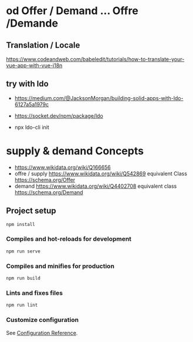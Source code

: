 # od Offer / Demand ... Offre /Demande

## Translation / Locale
https://www.codeandweb.com/babeledit/tutorials/how-to-translate-your-vue-app-with-vue-i18n

## try with ldo
- https://medium.com/@JacksonMorgan/building-solid-apps-with-ldo-6127a5a1979c
- https://socket.dev/npm/package/ldo


- npx ldo-cli init



# supply & demand Concepts
- https://www.wikidata.org/wiki/Q166656
- offre / supply https://www.wikidata.org/wiki/Q542869 equivalent Class https://schema.org/Offer
- demand https://www.wikidata.org/wiki/Q4402708 equivalent class https://schema.org/Demand




## Project setup
```
npm install
```

### Compiles and hot-reloads for development
```
npm run serve
```

### Compiles and minifies for production
```
npm run build
```

### Lints and fixes files
```
npm run lint
```

### Customize configuration
See [Configuration Reference](https://cli.vuejs.org/config/).
